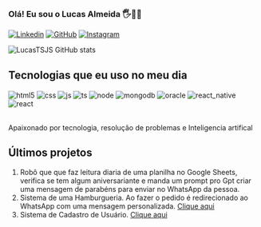 ### Olá! Eu sou o Lucas Almeida 🖐️👨‍💻

[![Linkedin](https://img.shields.io/badge/LinkedIn-0077B5?style=for-the-badge&logo=linkedin&logoColor=white)](https://www.linkedin.com/in/lucas-almeida-silva-175085234/)
[![GitHub](https://img.shields.io/badge/GitHub-100000?style=for-the-badge&logo=github&logoColor=white)](https://github.com/LucasTSJS)
[![Instagram](https://img.shields.io/badge/Instagram-E4405F?style=for-the-badge&logo=instagram&logoColor=white)](https://www.instagram.com/luks_almeids/)

![LucasTSJS GitHub stats](https://github-readme-stats.vercel.app/api?username=LucasTSJS&show_icons=true&theme=radical)



## Tecnologias que eu uso no meu dia
<div style="diplay:inline_block><br/>
  <img align="center" alt="html5" src="https://img.shields.io/badge/HTML-239120?style=for-the-badge&logo=html5&logoColor=white"/>
  <img align="center" alt="html5" src="https://img.shields.io/badge/HTML5-E34F26?style=for-the-badge&logo=html5&logoColor=white"/>
  <img align="center" alt="css" src="https://img.shields.io/badge/CSS3-1572B6?style=for-the-badge&logo=css3&logoColor=white"/>
  <img align="center" alt="js" src="https://img.shields.io/badge/JavaScript-F7DF1E?style=for-the-badge&logo=javascript&logoColor=black"/>
  <img align="center" alt="ts" src="https://img.shields.io/badge/TypeScript-007ACC?style=for-the-badge&logo=typescript&logoColor=white"/>
  <img align="center" alt="node" src="https://img.shields.io/badge/Node.js-43853D?style=for-the-badge&logo=node.js&logoColor=white"/>
  <img align="center" alt="mongodb" src="https://img.shields.io/badge/MongoDB-4EA94B?style=for-the-badge&logo=mongodb&logoColor=white"/>
  <img align="center" alt="oracle" src="https://img.shields.io/badge/Oracle-F80000?style=for-the-badge&logo=oracle&logoColor=black"/>
  <img align="center" alt="react_native" src="https://img.shields.io/badge/React_Native-20232A?style=for-the-badge&logo=react&logoColor=61DAFB"/>
  <img align="center" alt="react" src="https://img.shields.io/badge/React-20232A?style=for-the-badge&logo=react&logoColor=61DAFB"/>
</div><br/>

Apaixonado por tecnologia, resolução de problemas e Inteligencia artifical

## Últimos projetos

1. Robô que que faz leitura diaria de uma planilha no Google Sheets, verifica se tem algum aniversariante e manda um prompt pro Gpt criar uma mensagem de parabéns para enviar no WhatsApp da pessoa.
2. Sistema de uma Hamburgueria. Ao fazer o pedido é redirecionado ao WhatsApp com uma mensagem personalizada. [Clique aqui](https://lucas-burguer.vercel.app/)
3. Sistema de Cadastro de Usuário. [Clique aqui](https://registro-usuario.vercel.app/)
